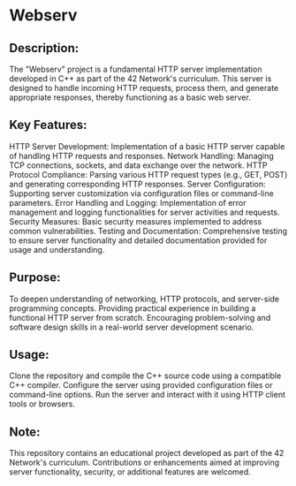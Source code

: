 # Webserv
## Description:

The "Webserv" project is a fundamental HTTP server implementation developed in C++ as part of the 42 Network's curriculum. This server is designed to handle incoming HTTP requests, process them, and generate appropriate responses, thereby functioning as a basic web server.

## Key Features:

HTTP Server Development: Implementation of a basic HTTP server capable of handling HTTP requests and responses.
Network Handling: Managing TCP connections, sockets, and data exchange over the network.
HTTP Protocol Compliance: Parsing various HTTP request types (e.g., GET, POST) and generating corresponding HTTP responses.
Server Configuration: Supporting server customization via configuration files or command-line parameters.
Error Handling and Logging: Implementation of error management and logging functionalities for server activities and requests.
Security Measures: Basic security measures implemented to address common vulnerabilities.
Testing and Documentation: Comprehensive testing to ensure server functionality and detailed documentation provided for usage and understanding.
## Purpose:

To deepen understanding of networking, HTTP protocols, and server-side programming concepts.
Providing practical experience in building a functional HTTP server from scratch.
Encouraging problem-solving and software design skills in a real-world server development scenario.
## Usage:

Clone the repository and compile the C++ source code using a compatible C++ compiler.
Configure the server using provided configuration files or command-line options.
Run the server and interact with it using HTTP client tools or browsers.
## Note:

This repository contains an educational project developed as part of the 42 Network's curriculum.
Contributions or enhancements aimed at improving server functionality, security, or additional features are welcomed.
